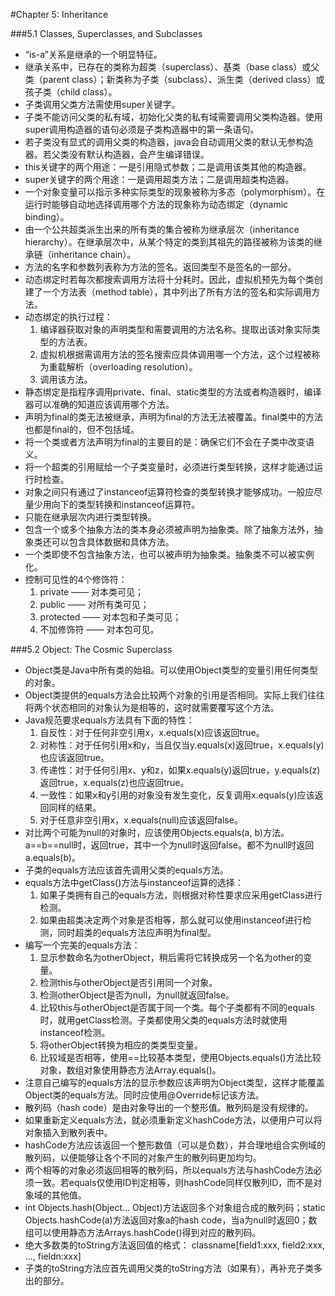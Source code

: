 #Chapter 5: Inheritance

###5.1 Classes, Superclasses, and Subclasses  
- “is-a”关系是继承的一个明显特征。  
- 继承关系中，已存在的类称为超类（superclass）、基类（base class）或父类（parent class）；新类称为子类（subclass）、派生类（derived class）或孩子类（child class）。  
- 子类调用父类方法需使用super关键字。  
- 子类不能访问父类的私有域，初始化父类的私有域需要调用父类构造器。使用super调用构造器的语句必须是子类构造器中的第一条语句。  
- 若子类没有显式的调用父类的构造器，java会自动调用父类的默认无参构造器。若父类没有默认构造器，会产生编译错误。
- this关键字的两个用途：一是引用隐式参数；二是调用该类其他的构造器。  
- super关键字的两个用途：一是调用超类方法；二是调用超类构造器。  
- 一个对象变量可以指示多种实际类型的现象被称为多态（polymorphism）。在运行时能够自动地选择调用哪个方法的现象称为动态绑定（dynamic binding）。  
- 由一个公共超类派生出来的所有类的集合被称为继承层次（inheritance hierarchy）。在继承层次中，从某个特定的类到其祖先的路径被称为该类的继承链（inheritance chain）。  
- 方法的名字和参数列表称为方法的签名。返回类型不是签名的一部分。  
- 动态绑定时若每次都搜索调用方法将十分耗时。因此，虚拟机预先为每个类创建了一个方法表（method table），其中列出了所有方法的签名和实际调用方法。  
- 动态绑定的执行过程：  
  1. 编译器获取对象的声明类型和需要调用的方法名称。提取出该对象实际类型的方法表。  
  2. 虚拟机根据需调用方法的签名搜索应具体调用哪一个方法，这个过程被称为重载解析（overloading resolution）。  
  3. 调用该方法。  
- 静态绑定是指程序调用private、final、static类型的方法或者构造器时，编译器可以准确的知道应该调用哪个方法。  
- 声明为final的类无法被继承，声明为final的方法无法被覆盖。final类中的方法也都是final的，但不包括域。  
- 将一个类或者方法声明为final的主要目的是：确保它们不会在子类中改变语义。  
- 将一个超类的引用赋给一个子类变量时，必须进行类型转换，这样才能通过运行时检查。  
- 对象之间只有通过了instanceof运算符检查的类型转换才能够成功。一般应尽量少用向下的类型转换和instanceof运算符。  
- 只能在继承层次内进行类型转换。  
- 包含一个或多个抽象方法的类本身必须被声明为抽象类。除了抽象方法外，抽象类还可以包含具体数据和具体方法。  
- 一个类即使不包含抽象方法，也可以被声明为抽象类。抽象类不可以被实例化。  
- 控制可见性的4个修饰符：  
  1. private —— 对本类可见；  
  2. public —— 对所有类可见；  
  3. protected —— 对本包和子类可见；  
  4. 不加修饰符 —— 对本包可见。

###5.2 Object: The Cosmic Superclass  
- Object类是Java中所有类的始祖。可以使用Object类型的变量引用任何类型的对象。  
- Object类提供的equals方法会比较两个对象的引用是否相同。实际上我们往往将两个状态相同的对象认为是相等的，这时就需要覆写这个方法。  
- Java规范要求equals方法具有下面的特性：  
  1. 自反性：对于任何非空引用x，x.equals(x)应该返回true。  
  2. 对称性：对于任何引用x和y，当且仅当y.equals(x)返回true，x.equals(y)也应该返回true。  
  3. 传递性：对于任何引用x、y和z，如果x.equals(y)返回true，y.equals(z)返回true，x.equals(z)也应返回true。  
  4. 一致性：如果x和y引用的对象没有发生变化，反复调用x.equals(y)应该返回同样的结果。  
  5. 对于任意非空引用x，x.equals(null)应该返回false。  
- 对比两个可能为null的对象时，应该使用Objects.equals(a, b)方法。a==b==null时，返回true，其中一个为null时返回false。都不为null时返回a.equals(b)。  
- 子类的equals方法应该首先调用父类的equals方法。  
- equals方法中getClass()方法与instanceof运算的选择：  
  1. 如果子类拥有自己的equals方法，则根据对称性要求应采用getClass进行检测。  
  2. 如果由超类决定两个对象是否相等，那么就可以使用instanceof进行检测，同时超类的equals方法应声明为final型。  
- 编写一个完美的equals方法：  
  1. 显示参数命名为otherObject，稍后需将它转换成另一个名为other的变量。  
  2. 检测this与otherObject是否引用同一个对象。
  3. 检测otherObject是否为null，为null就返回false。
  4. 比较this与otherObject是否属于同一个类。每个子类都有不同的equals时，就用getClass检测。子类都使用父类的equals方法时就使用instanceof检测。  
  5. 将otherObject转换为相应的类类型变量。
  6. 比较域是否相等，使用==比较基本类型，使用Objects.equals()方法比较对象，数组对象使用静态方法Array.equals()。  
- 注意自己编写的equals方法的显示参数应该声明为Object类型，这样才能覆盖Object类的equals方法。同时应使用@Override标记该方法。  
- 散列码（hash code）是由对象导出的一个整形值。散列码是没有规律的。  
- 如果重新定义equals方法，就必须重新定义hashCode方法，以便用户可以将对象插入到散列表中。  
- hashCode方法应该返回一个整形数值（可以是负数），并合理地组合实例域的散列码，以便能够让各个不同的对象产生的散列码更加均匀。  
- 两个相等的对象必须返回相等的散列码，所以equals方法与hashCode方法必须一致。若equals仅使用ID判定相等，则hashCode同样仅散列ID，而不是对象域的其他值。  
- int Objects.hash(Object... Object)方法返回多个对象组合成的散列码；static Objects.hashCode(a)方法返回对象a的hash code，当a为null时返回0；数组可以使用静态方法Arrays.hashCode()得到对应的散列码。  
- 绝大多数类的toString方法返回值的格式： classname[field1:xxx, field2:xxx, ..., fieldn:xxx]  
- 子类的toString方法应首先调用父类的toString方法（如果有），再补充子类多出的部分。
